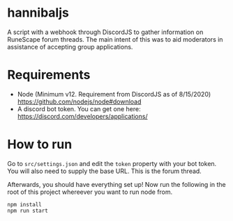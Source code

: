 # hannibaljs
A script with a webhook through DiscordJS to gather information on RuneScape forum threads. The main intent of this was  to aid moderators in assistance of accepting group applications. 
# Requirements
- Node (Minimum v12. Requirement from DiscordJS as of 8/15/2020) https://github.com/nodejs/node#download
- A discord bot token. You can get one here: https://discord.com/developers/applications/

# How to run
Go to `src/settings.json` and edit the `token` property with your bot token. You will also need to supply the base URL. This is the forum thread. 

Afterwards, you should have everything set up! Now run the following in the root of this project whereever you want to run node from. 

````
npm install
npm run start
````
